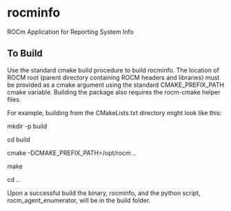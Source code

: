 # rocminfo
ROCm Application for Reporting System Info

## To Build
Use the standard cmake build procedure to build rocminfo. The location of ROCM
root (parent directory containing ROCM headers and libraries) must be provided
as a cmake argument using the standard CMAKE_PREFIX_PATH cmake variable. Building
the package also requires the rocm-cmake helper files.

For example, building from the CMakeLists.txt directory
might look like this:

mkdir -p build

cd build

cmake -DCMAKE_PREFIX_PATH=/opt/rocm ..

make

cd ..


Upon a successful build the binary, rocminfo, and the python script, rocm_agent_enumerator, will be in the build folder.

